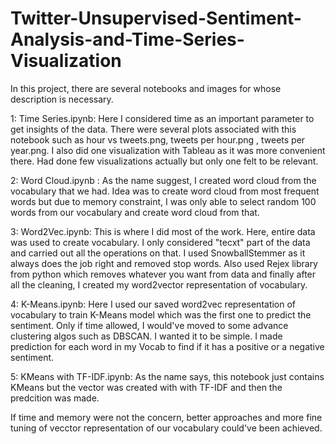 # Twitter-Unsupervised-Sentiment-Analysis-and-Time-Series-Visualization

In this project, there are several notebooks and images for whose description is necessary.

1: Time Series.ipynb: Here I considered time as an important parameter to get insights of the data. There were several plots associated with this notebook such as hour vs tweets.png, tweets per hour.png , tweets per year.png. I also did one visualization with Tableau as it was more convenient there. Had done few visualizations actually but only one felt to be relevant.

2: Word Cloud.ipynb :  As the name suggest, I created word cloud from the vocabulary that we had. Idea was to create word cloud from most frequent words but due to memory constraint, I was only able to select random 100 words from our vocabulary and create word cloud from that.

3: Word2Vec.ipynb: This is where I did most of the work. Here, entire data was used to create vocabulary. I only considered "tecxt" part of the data and carried out all the operations on that. I used SnowballStemmer as it always does the job right and removed stop words. Also used Rejex library from python which removes whatever you want from data and finally after all the cleaning, I created my word2vector representation of vocabulary.

4: K-Means.ipynb: Here I used our saved word2vec representation of vocabulary to train K-Means model which was the first one to predict the sentiment. Only if time allowed, I would've moved to some advance clustering algos such as DBSCAN. I wanted it to be simple. I made prediction for each word in my Vocab to find if it has a positive or a negative sentiment.

5: KMeans with TF-IDF.ipynb: As the name says, this notebook just contains KMeans but the vector was created with with TF-IDF and then the predcition was made.

If time and memory were not the concern, better approaches and more fine tuning of vecctor representation of our vocabulary could've been achieved.
